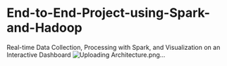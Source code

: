 # End-to-End-Project-using-Spark-and-Hadoop
Real-time Data Collection, Processing with Spark, and Visualization on an Interactive Dashboard
![Uploading Architecture.png…]()
